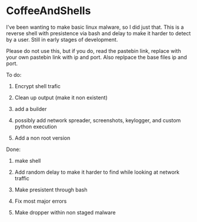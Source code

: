 # CoffeeAndShells
I've been wanting to make basic linux malware, so I did just that. This is a reverse shell with presistence via bash and delay to make it harder to detect by a user. Still in early stages of development. 
 
Please do not use this, but if you do, read the pastebin link, replace with your own pastebin link with ip and port. Also replpace the base files ip and port.

To do:

 
1. Encrypt shell trafic
 
2. Clean up output (make it non existent)

3. add a builder 
 
4. possibly add network spreader, screenshots, keylogger, and custom python execution 
 
5. Add a non root version


Done:
 
1. make shell
 
2. Add random delay to make it harder to find while looking at network traffic
 
3. Make presistent through bash

4. Fix most major errors

5. Make dropper within non staged malware 
